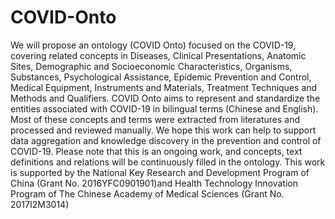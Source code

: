 # COVID-Onto
We will propose an ontology (COVID Onto) focused on the COVID-19, covering related concepts in Diseases, Clinical Presentations, Anatomic Sites, Demographic and Socioeconomic Characteristics, Organisms, Substances, Psychological Assistance, Epidemic Prevention and Control, Medical Equipment, Instruments and Materials, Treatment Techniques and Methods and Qualifiers. COVID Onto aims to represent and standardize the entities associated with COVID-19 in bilingual terms (Chinese and English). Most of these concepts and terms were extracted from literatures and processed and reviewed manually. We hope this work can help to support data aggregation and knowledge discovery in the prevention and control of COVID-19. 
Please note that this is an ongoing work, and concepts, text definitions and relations will be continuously filled in the ontology.
This work is supported by the National Key Research and Development Program of China (Grant No. 2016YFC0901901)and Health Technology Innovation Program of The Chinese Academy of Medical Sciences (Grant No. 2017I2M3014)
